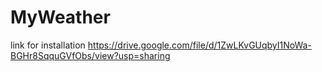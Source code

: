 # MyWeather
link for installation https://drive.google.com/file/d/1ZwLKvGUqbyI1NoWa-BGHr8SqquGVfObs/view?usp=sharing
